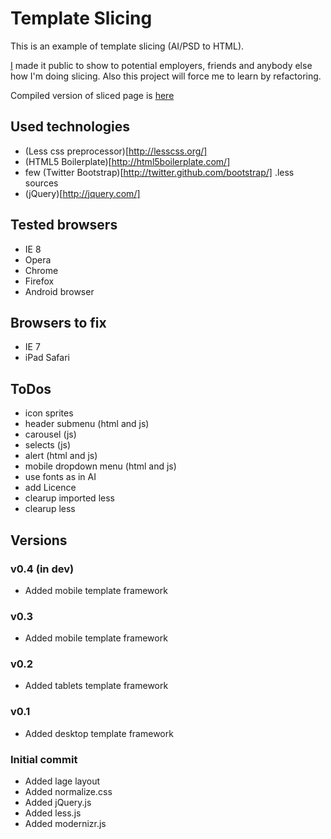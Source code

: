 Template Slicing
=================

This is an example of template slicing (AI/PSD to HTML).

[I](http://bumbu.ru) made it public to show to potential employers, friends and anybody else how I'm doing slicing. Also this project will force me to learn by refactoring.

Compiled version of sliced page is [here](http://bumbu.github.com/Template-Slicing/)

Used technologies
----------

* (Less css preprocessor)[http://lesscss.org/] 
* (HTML5 Boilerplate)[http://html5boilerplate.com/]
* few (Twitter Bootstrap)[http://twitter.github.com/bootstrap/] .less sources
* (jQuery)[http://jquery.com/]


Tested browsers
----------

* IE 8
* Opera
* Chrome
* Firefox
* Android browser

Browsers to fix
----------

* IE 7
* iPad Safari

ToDos
-----------

* icon sprites
* header submenu (html and js)
* carousel (js)
* selects (js)
* alert (html and js)
* mobile dropdown menu (html and js)
* use fonts as in AI
* add Licence
* clearup imported less
* clearup less

Versions
----------
### v0.4 (in dev)
* Added mobile template framework

### v0.3
* Added mobile template framework

### v0.2
* Added tablets template framework

### v0.1
* Added desktop template framework

### Initial commit
* Added lage layout
* Added normalize.css
* Added jQuery.js
* Added less.js
* Added modernizr.js